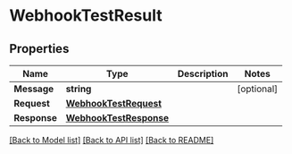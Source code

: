 # WebhookTestResult

## Properties

Name | Type | Description | Notes
------------ | ------------- | ------------- | -------------
**Message** | **string** |  | [optional] 
**Request** | [**WebhookTestRequest**](WebhookTestRequest.md) |  | 
**Response** | [**WebhookTestResponse**](WebhookTestResponse.md) |  | 

[[Back to Model list]](../README.md#documentation-for-models) [[Back to API list]](../README.md#documentation-for-api-endpoints) [[Back to README]](../README.md)


